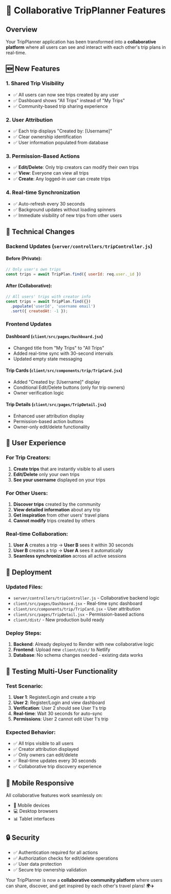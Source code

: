 # 🤝 Collaborative TripPlanner Features

## Overview
Your TripPlanner application has been transformed into a **collaborative platform** where all users can see and interact with each other's trip plans in real-time.

## 🆕 New Features

### 1. **Shared Trip Visibility**
- ✅ All users can now see trips created by any user
- ✅ Dashboard shows "All Trips" instead of "My Trips"
- ✅ Community-based trip sharing experience

### 2. **User Attribution**
- ✅ Each trip displays "Created by: [Username]"
- ✅ Clear ownership identification
- ✅ User information populated from database

### 3. **Permission-Based Actions**
- ✅ **Edit/Delete**: Only trip creators can modify their own trips
- ✅ **View**: Everyone can view all trips
- ✅ **Create**: Any logged-in user can create trips

### 4. **Real-time Synchronization**
- ✅ Auto-refresh every 30 seconds
- ✅ Background updates without loading spinners
- ✅ Immediate visibility of new trips from other users

## 🔧 Technical Changes

### Backend Updates (`server/controllers/tripController.js`)

#### Before (Private):
```javascript
// Only user's own trips
const trips = await TripPlan.find({ userId: req.user._id })
```

#### After (Collaborative):
```javascript
// All users' trips with creator info
const trips = await TripPlan.find({})
  .populate('userId', 'username email')
  .sort({ createdAt: -1 });
```

### Frontend Updates

#### Dashboard (`client/src/pages/Dashboard.jsx`)
- Changed title from "My Trips" to "All Trips"
- Added real-time sync with 30-second intervals
- Updated empty state messaging

#### Trip Cards (`client/src/components/trip/TripCard.jsx`)
- Added "Created by: [Username]" display
- Conditional Edit/Delete buttons (only for trip owners)
- Owner verification logic

#### Trip Details (`client/src/pages/TripDetail.jsx`)
- Enhanced user attribution display
- Permission-based action buttons
- Owner-only edit/delete functionality

## 🎯 User Experience

### For Trip Creators:
1. **Create trips** that are instantly visible to all users
2. **Edit/Delete** only your own trips
3. **See your username** displayed on your trips

### For Other Users:
1. **Discover trips** created by the community
2. **View detailed information** about any trip
3. **Get inspiration** from other users' travel plans
4. **Cannot modify** trips created by others

### Real-time Collaboration:
1. **User A** creates a trip → **User B** sees it within 30 seconds
2. **User B** creates a trip → **User A** sees it automatically
3. **Seamless synchronization** across all active sessions

## 🚀 Deployment

### Updated Files:
- `server/controllers/tripController.js` - Collaborative backend logic
- `client/src/pages/Dashboard.jsx` - Real-time sync dashboard
- `client/src/components/trip/TripCard.jsx` - User attribution
- `client/src/pages/TripDetail.jsx` - Permission-based actions
- `client/dist/` - New production build ready

### Deploy Steps:
1. **Backend**: Already deployed to Render with new collaborative logic
2. **Frontend**: Upload new `client/dist/` to Netlify
3. **Database**: No schema changes needed - existing data works

## 🧪 Testing Multi-User Functionality

### Test Scenario:
1. **User 1**: Register/Login and create a trip
2. **User 2**: Register/Login and view dashboard
3. **Verification**: User 2 should see User 1's trip
4. **Real-time**: Wait 30 seconds for auto-sync
5. **Permissions**: User 2 cannot edit User 1's trip

### Expected Behavior:
- ✅ All trips visible to all users
- ✅ Creator attribution displayed
- ✅ Only owners can edit/delete
- ✅ Real-time updates every 30 seconds
- ✅ Collaborative trip discovery experience

## 📱 Mobile Responsive
All collaborative features work seamlessly on:
- 📱 Mobile devices
- 💻 Desktop browsers
- 📊 Tablet interfaces

## 🔒 Security
- ✅ Authentication required for all actions
- ✅ Authorization checks for edit/delete operations
- ✅ User data protection
- ✅ Secure trip ownership validation

Your TripPlanner is now a **collaborative community platform** where users can share, discover, and get inspired by each other's travel plans! 🌍✈️